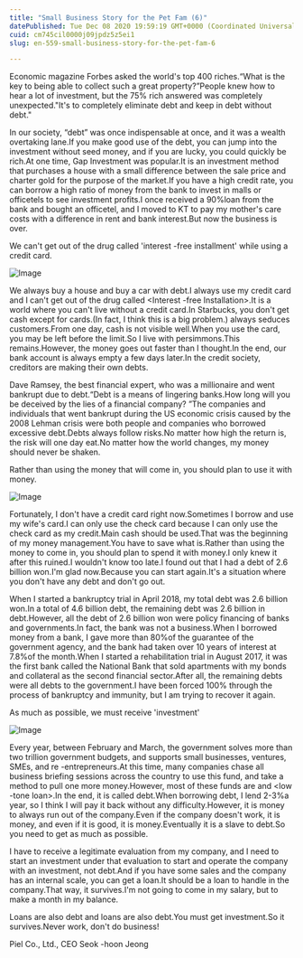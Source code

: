 ```yaml
---
title: "Small Business Story for the Pet Fam (6)"
datePublished: Tue Dec 08 2020 19:59:19 GMT+0000 (Coordinated Universal Time)
cuid: cm745cil0000j09jpdz5z5ei1
slug: en-559-small-business-story-for-the-pet-fam-6

---
```



Economic magazine Forbes asked the world's top 400 riches.“What is the key to being able to collect such a great property?”People knew how to hear a lot of investment, but the 75% rich answered was completely unexpected."It's to completely eliminate debt and keep in debt without debt."

In our society, “debt” was once indispensable at once, and it was a wealth overtaking lane.If you make good use of the debt, you can jump into the investment without seed money, and if you are lucky, you could quickly be rich.At one time, Gap Investment was popular.It is an investment method that purchases a house with a small difference between the sale price and charter gold for the purpose of the market.If you have a high credit rate, you can borrow a high ratio of money from the bank to invest in malls or officetels to see investment profits.I once received a 90%loan from the bank and bought an officetel, and I moved to KT to pay my mother's care costs with a difference in rent and bank interest.But now the business is over.

We can't get out of the drug called 'interest -free installment' while using a credit card.

![Image](https://cdn.hashnode.com/res/hashnode/image/upload/v1739499926743/7aaa6e1d-7f02-4cad-9598-027768ec5c6e.jpeg)

We always buy a house and buy a car with debt.I always use my credit card and I can't get out of the drug called <Interest -free Installation>.It is a world where you can't live without a credit card.In Starbucks, you don't get cash except for cards.(In fact, I think this is a big problem.) <Interested Installation> always seduces customers.From one day, cash is not visible well.When you use the card, you may be left before the limit.So I live with persimmons.This remains.However, the money goes out faster than I thought.In the end, our bank account is always empty a few days later.In the credit society, creditors are making their own debts.

Dave Ramsey, the best financial expert, who was a millionaire and went bankrupt due to debt.“Debt is a means of lingering banks.How long will you be deceived by the lies of a financial company? ”The companies and individuals that went bankrupt during the US economic crisis caused by the 2008 Lehman crisis were both people and companies who borrowed excessive debt.Debts always follow risks.No matter how high the return is, the risk will one day eat.No matter how the world changes, my money should never be shaken.

Rather than using the money that will come in, you should plan to use it with money.

![Image](https://cdn.hashnode.com/res/hashnode/image/upload/v1739499928763/7b07010c-d6c3-467d-8364-e2ea34b5f28f.jpeg)

Fortunately, I don't have a credit card right now.Sometimes I borrow and use my wife's card.I can only use the check card because I can only use the check card as my credit.Main cash should be used.That was the beginning of my money management.You have to save what is.Rather than using the money to come in, you should plan to spend it with money.I only knew it after this ruined.I wouldn't know too late.I found out that I had a debt of 2.6 billion won.I'm glad now.Because you can start again.It's a situation where you don't have any debt and don't go out.

When I started a bankruptcy trial in April 2018, my total debt was 2.6 billion won.In a total of 4.6 billion debt, the remaining debt was 2.6 billion in debt.However, all the debt of 2.6 billion won were policy financing of banks and governments.In fact, the bank was not a business.When I borrowed money from a bank, I gave more than 80%of the guarantee of the government agency, and the bank had taken over 10 years of interest at 7.8%of the month.When I started a rehabilitation trial in August 2017, it was the first bank called the National Bank that sold apartments with my bonds and collateral as the second financial sector.After all, the remaining debts were all debts to the government.I have been forced 100% through the process of bankruptcy and immunity, but I am trying to recover it again.

As much as possible, we must receive 'investment'

![Image](https://cdn.hashnode.com/res/hashnode/image/upload/v1739499930997/103a8f04-d1a3-4dcd-be49-b0b2833d9511.jpeg)

Every year, between February and March, the government solves more than two trillion government budgets, and supports small businesses, ventures, SMEs, and re -entrepreneurs.At this time, many companies chase all business briefing sessions across the country to use this fund, and take a method to pull one more money.However, most of these funds are <low loans> and <low -tone loan>.In the end, it is called debt.When borrowing debt, I lend 2-3%a year, so I think I will pay it back without any difficulty.However, it is money to always run out of the company.Even if the company doesn't work, it is money, and even if it is good, it is money.Eventually it is a slave to debt.So you need to get <vestment> as much as possible.

I have to receive a legitimate evaluation from my company, and I need to start an investment under that evaluation to start and operate the company with an investment, not debt.And if you have some sales and the company has an internal scale, you can get a loan.It should be a loan to handle in the company.That way, it survives.I'm not going to come in my salary, but to make a month in my balance.

Loans are also debt and loans are also debt.You must get investment.So it survives.Never work, don't do business!

Piel Co., Ltd., CEO Seok -hoon Jeong
